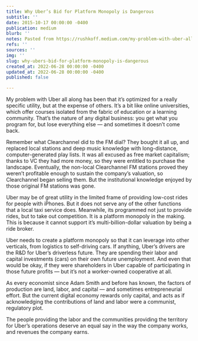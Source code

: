 ```yaml
---
title: Why Uber’s Bid for Platform Monopoly is Dangerous
subtitle: ''
date: 2015-10-17 00:00:00 -0400
publication: medium
blurb: ''
notes: Pasted from https://rushkoff.medium.com/my-problem-with-uber-all-along-has-been-that-it-s-optimized-for-some-really-specific-utility-but-4bcbeb863903
refs: ''
sources: ''
img: ''
slug: why-ubers-bid-for-platform-monopoly-is-dangerous
created_at: 2022-06-28 00:00:00 -0400
updated_at: 2022-06-28 00:00:00 -0400
published: false

---
```

My problem with Uber all along has been that it’s optimized for a really specific utility, but at the expense of others. It’s a bit like online universities, which offer courses isolated from the fabric of education or a learning community. That’s the nature of any digital business: you get what you program for, but lose everything else — and sometimes it doesn’t come back.

Remember what Clearchannel did to the FM dial? They bought it all up, and replaced local stations and deep music knowledge with long-distance, computer-generated play lists. It was all excused as free market capitalism; thanks to VC they had more money, so they were entitled to purchase the landscape. Eventually, the non-local Clearchannel FM stations proved they weren’t profitable enough to sustain the company’s valuation, so Clearchannel began selling them. But the institutional knowledge enjoyed by those original FM stations was gone.

Uber may be of great utility in the limited frame of providing low-cost rides for people with iPhones. But it does not serve any of the other functions that a local taxi service does. Meanwhile, its programmed not just to provide rides, but to take out competition. It is a platform monopoly in the making. This is because it cannot support it’s multi-billion-dollar valuation by being a ride broker.

Uber needs to create a platform monopoly so that it can leverage into other verticals, from logistics to self-driving cars. If anything, Uber’s drivers are the R&D for Uber’s driverless future. They are spending their labor and capital investments (cars) on their own future unemployment. And even that would be okay, if they were shareholders in Uber capable of participating in those future profits — but it’s not a worker-owned cooperative at all.

As every economist since Adam Smith and before has known, the factors of production are land, labor, and capital — and sometimes entrepreneurial effort. But the current digital economy rewards only capital, and acts as if acknowledging the contributions of land and labor were a communist, regulatory plot.

The people providing the labor and the communities providing the territory for Uber’s operations deserve an equal say in the way the company works, and revenues the company earns.